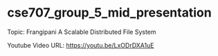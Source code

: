 # cse707_group_5_mid_presentation

Topic: Frangipani A Scalable Distributed File System

Youtube Video URL: https://youtu.be/LxODrDXA1uE
